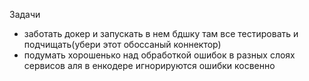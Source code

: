 Задачи

- заботать докер и запускать в нем бдшку там все тестировать и подчищать(убери этот обоссаный коннектор)
- подумать хорошенько над обработкой ошибок в разных слоях сервисов аля в енкодере игнорируются ошибки косвенно